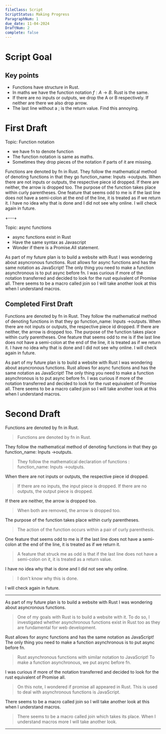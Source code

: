 ```yaml
---
fileClass: Script
ScriptStatus: Making Progress
ParagraphNum: 1
due_date: 11-04-2024
DraftNum: 2
complete: false
---
```

# Script Goal

## Key points

- Functions have structure in Rust.
- In maths we have the function notation $f: A\to B$. Rust is the same.
- If there are no inputs or outputs, we drop the A or B respectively. If neither are there we also drop arrow.
- The last line without a ; is the return value. Find this annoying.


# First Draft
Topic: Function notation
- we have fn to denote function
- The function notation is same as maths.
- Sometimes they drop pieces of the notation if parts of it are missing.

Functions are denoted by fn in Rust. They follow the mathematical method of denoting functions in that they go function_name: Inputs ->outputs. When there are not inputs or outputs, the respective piece id dropped.  If there are neither, the arrow is dropped too. The purpose of the function takes place within curly parentheses. One feature that seems odd to me is if the last line does not have a semi-colon at the end of the line, it is treated as if we return it. I have no idea why that is done and I did not see why online. I will check again in future. 


+---+

Topic: async functions
- async functions exist in Rust
- Have the same syntax as Javascript
- Wonder if there is a Promise.All statement.

As part of my future plan is to build a website with Rust I was wondering about asyncronous functions. Rust allows for async functions and has the same notation as JavaScript! The only thing you need to make a function asynchronous is to put async before fn. I was curious if more of the notation transferred and decided to look for the rust equivalent of Promise all. There seems to be a macro called join so I will take another look at this when I understand macros. 

## Completed First Draft

Functions are denoted by fn in Rust. They follow the mathematical method of denoting functions in that they go function_name: Inputs ->outputs. When there are not inputs or outputs, the respective piece id dropped.  If there are neither, the arrow is dropped too. The purpose of the function takes place within curly parentheses. One feature that seems odd to me is if the last line does not have a semi-colon at the end of the line, it is treated as if we return it. I have no idea why that is done and I did not see why online. I will check again in future. 

As part of my future plan is to build a website with Rust I was wondering about asyncronous functions. Rust allows for async functions and has the same notation as JavaScript! The only thing you need to make a function asynchronous is to put async before fn. I was curious if more of the notation transferred and decided to look for the rust equivalent of Promise all. There seems to be a macro called join so I will take another look at this when I understand macros. 



# Second Draft

Functions are denoted by fn in Rust.
> Functions are denoted by fn in Rust.

 They follow the mathematical method of denoting functions in that they go function_name: Inputs ->outputs.
> They follow the mathematical declaration of functions : function_name: Inputs ->outputs.

 When there are not inputs or outputs, the respective piece id dropped.
> If there are no inputs, the input piece is dropped. If there are no outputs, the output piece is dropped.

  If there are neither, the arrow is dropped too.
> When both are removed, the arrow is dropped too.

 The purpose of the function takes place within curly parentheses.
> The action of the function occurs within a pair of curly parenthesis.

 One feature that seems odd to me is if the last line does not have a semi-colon at the end of the line, it is treated as if we return it.
> A feature that struck me as odd is that if the last line does not have a semi-colon on it, it is treated as a return value.

 I have no idea why that is done and I did not see why online.
> I don't know why this is done.

 I will check again in future.
> 

 

---

As part of my future plan is to build a website with Rust I was wondering about asyncronous functions.
> One of my goals with Rust is to build a website with it. To do so, I investigated whether asynchronous functions exist in Rust too as they are fundamental for web development.

 Rust allows for async functions and has the same notation as JavaScript! The only thing you need to make a function asynchronous is to put async before fn.
> Rust asynchronous functions with similar notation to JavaScript! To make a function asynchronous, we put async before fn.

 I was curious if more of the notation transferred and decided to look for the rust equivalent of Promise all.
> On this note, I wondered if promise all appeared in Rust. This is used to deal with asynchronous functions is JavaScript.

 There seems to be a macro called join so I will take another look at this when I understand macros.
> There seems to be a macro called join which takes its place. When I understand macros more I will take another look.

 

---

